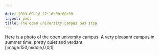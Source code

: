 ```yaml
---

date: 2003-09-18 17:16:00+00:00
layout: post
title: The open university campus bus stop
---
```


Here is a photo of the open university campus.  A very pleasant campus in summer time, pretty quiet and verdant.  
[image:150,middle,0,0,1]   

